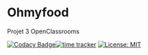 # Ohmyfood
Projet 3 OpenClassrooms

[![Codacy Badge](https://app.codacy.com/project/badge/Grade/18149e116516437fb02cb459fb3e1c76)](https://www.codacy.com/manual/valentin.meert/Ohmyfood?utm_source=github.com&amp;utm_medium=referral&amp;utm_content=Valentinmeert/Ohmyfood&amp;utm_campaign=Badge_Grade)[![time tracker](https://wakatime.com/badge/github/Valentinmeert/Ohmyfood.svg)](https://wakatime.com/badge/github/Valentinmeert/Ohmyfood) [![License: MIT](https://img.shields.io/badge/License-MIT-yellow.svg)](https://opensource.org/licenses/MIT)
